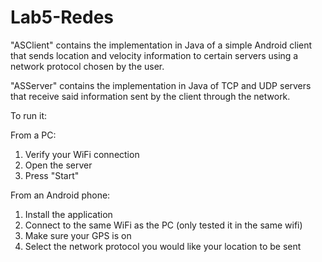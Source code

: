# Lab5-Redes

"ASClient" contains the implementation in Java of a simple Android client that sends location and velocity information to certain servers using a network protocol chosen by the user. 

"ASServer" contains the implementation in Java of TCP and UDP servers that receive said information sent by the client through the network.

To run it:

From a PC:
1. Verify your WiFi connection
2. Open the server
3. Press "Start"

From an Android phone:
1. Install the application
2. Connect to the same WiFi as the PC (only tested it in the same wifi)
3. Make sure your GPS is on
4. Select the network protocol you would like your location to be sent
